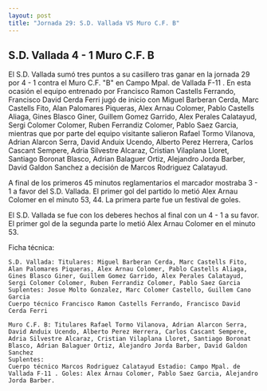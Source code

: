 ```yaml
--- 
layout: post 
title: "Jornada 29: S.D. Vallada VS Muro C.F. B"
---
```


## S.D. Vallada 4 - 1 Muro C.F. B

El S.D. Vallada sumó tres puntos a su casillero tras ganar en la jornada 29 por 4 - 1 contra el Muro C.F. "B" en Campo Mpal. de Vallada F-11 . En esta ocasión el equipo entrenado por Francisco Ramon Castells Ferrando, Francisco David Cerda Ferri jugó de inicio con Miguel Barberan Cerda, Marc Castells Fito, Alan Palomares Piqueras, Alex Arnau Colomer, Pablo Castells Aliaga, Gines Blasco Giner, Guillem Gomez Garrido, Alex Perales Calatayud, Sergi Colomer Colomer, Ruben Ferrandiz Colomer, Pablo Saez Garcia, mientras que por parte del equipo visitante salieron Rafael Tormo Vilanova, Adrian Alarcon Serra, David Anduix Ucendo, Alberto Perez Herrera, Carlos Cascant Sempere, Adria Silvestre Alcaraz, Cristian Vilaplana Lloret, Santiago Boronat Blasco, Adrian Balaguer Ortiz, Alejandro Jorda Barber, David Galdon Sanchez a decisión de Marcos Rodriguez Calatayud. 

A final de los primeros 45 minutos reglamentarios el marcador mostraba 3 - 1 a favor del S.D. Vallada. El primer gol del partido lo metió Alex Arnau Colomer en el minuto 53, 44. La primera parte fue un festival de goles. 

El S.D. Vallada se fue con los deberes hechos al final con un 4 - 1 a su favor. El primer gol de la segunda parte lo metió Alex Arnau Colomer en el minuto 53. 

Ficha técnica: 
    
    S.D. Vallada: Titulares: Miguel Barberan Cerda, Marc Castells Fito, Alan Palomares Piqueras, Alex Arnau Colomer, Pablo Castells Aliaga, Gines Blasco Giner, Guillem Gomez Garrido, Alex Perales Calatayud, Sergi Colomer Colomer, Ruben Ferrandiz Colomer, Pablo Saez Garcia 
    Suplentes: Josue Molto Gonzalez, Marc Colomer Castello, Guillem Cano Garcia 
    Cuerpo técnico Francisco Ramon Castells Ferrando, Francisco David Cerda Ferri 
    
    Muro C.F. B: Titulares Rafael Tormo Vilanova, Adrian Alarcon Serra, David Anduix Ucendo, Alberto Perez Herrera, Carlos Cascant Sempere, Adria Silvestre Alcaraz, Cristian Vilaplana Lloret, Santiago Boronat Blasco, Adrian Balaguer Ortiz, Alejandro Jorda Barber, David Galdon Sanchez
    Suplentes:  
    Cuerpo técnico Marcos Rodriguez Calatayud Estadio: Campo Mpal. de Vallada F-11 . Goles: Alex Arnau Colomer, Pablo Saez Garcia, Alejandro Jorda Barber.  